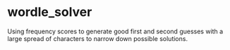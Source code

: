 # wordle_solver

Using frequency scores to generate good first and second guesses with a large
spread of characters to narrow down possible solutions.
